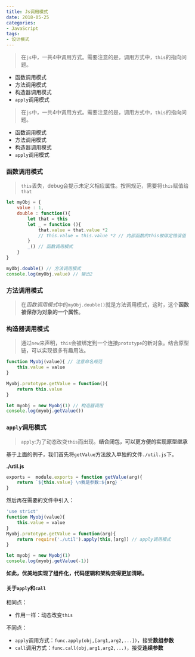 ```yaml
---
title: Js调用模式
date: 2018-05-25
categories:
- JavaScript
tags:
- 设计模式
---
```


> 在`js`中，一共4中调用方式。需要注意的是，调用方式中，`this`的指向问题。

- 函数调用模式
- 方法调用模式
- 构造器调用模式
- `apply`调用模式

<!-- more -->

> 在`js`中，一共4中调用方式。需要注意的是，调用方式中，`this`的指向问题。

- 函数调用模式
- 方法调用模式
- 构造器调用模式
- `apply`调用模式

### 函数调用模式
> `this`丢失，debug会提示未定义相应属性。按照规范，需要将`this`赋值给`that`

```javascript
let myObj = {
    value : 1,
    double : function(){
        let that = this
        let _ = function (){
            that.value = that.value *2
            // this.value = this.value *2 // 内部函数的this被绑定错误值
        }
        _() // 函数调用模式
    }
}

myObj.double() // 方法调用模式
console.log(myObj.value) // 输出2
```

### 方法调用模式
> 在*函数调用模式*中的`myObj.double()`就是方法调用模式，这时，这个**函数被保存为对象的一个属性**。

### 构造器调用模式
> 通过`new`来声明，`this`会被绑定到一个连接`prototype`的新对象。结合原型链，可以实现很多有趣用法。

```javascript
function Myobj(value){ // 注意命名规范
    this.value = value
}

Myobj.prototype.getValue = function(){
    return this.value
}

let myobj = new Myobj(1) // 构造器调用
console.log(myobj.getValue())
```

### `apply`调用模式
> `apply`:为了动态改变`this`而出现。**结合闭包，可以更方便的实现原型继承**

基于上面的例子，我们首先将`getValue`方法放入单独的文件`./util.js`下。

**./util.js**

```javascript
exports =  module.exports = function getValue(arg){
    return `${this.value} \n我是参数:${arg} `
}
```

然后再在需要的文件中引入：

```javascript
'use strict'
function Myobj(value){
    this.value = value
}
Myobj.prototype.getValue = function(arg){
    return require('./util').apply(this,[arg]) // apply调用模式
}

let myobj = new Myobj(1)
console.log(myobj.getValue(-1))
```

**如此，优美地实现了组件化，代码逻辑和架构变得更加清晰。**

#### 关于`apply`和`call`
相同点：
- 作用一样：动态改变`this`

不同点：
- `apply`调用方式：`func.apply(obj,[arg1,arg2,...])`，接受**数组参数**
- `call`调用方式：`func.call(obj,arg1,arg2,...)`，接受**连续参数**